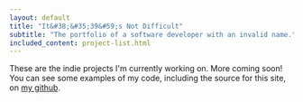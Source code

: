 ```yaml
---
layout: default
title: "It&#38;&#35;39&#59;s Not Difficult"
subtitle: "The portfolio of a software developer with an invalid name."
included_content: project-list.html
---
```


These are the indie projects I'm currently working on. More coming soon! You can see some examples of my code, including the source for this site, on [my github](test.com).